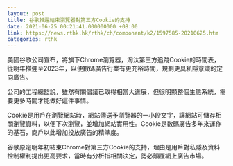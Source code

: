 ```yaml
---
layout: post
title: 谷歌推遲結束瀏覽器對第三方Cookie的支持
date: 2021-06-25 00:21:41.000000000 +08:00
link: https://news.rthk.hk/rthk/ch/component/k2/1597585-20210625.htm
categories: rthk
---
```


美國谷歌公司宣布，將旗下Chrome瀏覽器，淘汰第三方追蹤Cookie的時間表，從明年推遲至2023年，以便數碼廣告行業有更充裕時間，規劃更具私隱意識的定向廣告。

公司的工程總監說，雖然有關倡議已取得相當大進展，但很明顯整個生態系統，需要更多時間才能做好這件事情。

Cookie是用戶在瀏覽網站時，網站傳送予瀏覽器的一小段文字，讓網站可儲存相關瀏覽資料，以便下次瀏覽，並增加網站實用性。Cookie是數碼廣告多年來運作的基石，商戶以此增加投放廣告的精準度。

谷歌原定明年初結束Chrome對第三方Cookie的支持，理由是用戶對私隱及資料控制權利提出更高要求，當時有分析指相關決定，勢必顛覆網上廣告市場。
